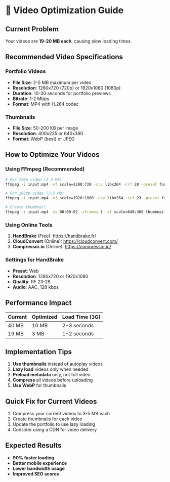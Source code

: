 # 🎥 Video Optimization Guide

## Current Problem

Your videos are **19-20 MB each**, causing slow loading times.

## Recommended Video Specifications

### Portfolio Videos

- **File Size**: 2-5 MB maximum per video
- **Resolution**: 1280x720 (720p) or 1920x1080 (1080p)
- **Duration**: 10-30 seconds for portfolio previews
- **Bitrate**: 1-2 Mbps
- **Format**: MP4 with H.264 codec

### Thumbnails

- **File Size**: 50-200 KB per image
- **Resolution**: 400x225 or 640x360
- **Format**: WebP (best) or JPEG

## How to Optimize Your Videos

### Using FFmpeg (Recommended)

```bash
# For 720p video (2-3 MB)
ffmpeg -i input.mp4 -vf scale=1280:720 -c:v libx264 -crf 28 -preset fast -c:a aac -b:a 128k output.mp4

# For 1080p video (3-5 MB)
ffmpeg -i input.mp4 -vf scale=1920:1080 -c:v libx264 -crf 23 -preset fast -c:a aac -b:a 128k output.mp4

# Create thumbnail
ffmpeg -i input.mp4 -ss 00:00:02 -vframes 1 -vf scale=640:360 thumbnail.jpg
```

### Using Online Tools

1. **HandBrake** (Free): https://handbrake.fr/
2. **CloudConvert** (Online): https://cloudconvert.com/
3. **Compressor.io** (Online): https://compressor.io/

### Settings for HandBrake

- **Preset**: Web
- **Resolution**: 1280x720 or 1920x1080
- **Quality**: RF 23-28
- **Audio**: AAC, 128 kbps

## Performance Impact

| Current | Optimized | Load Time (3G) |
| ------- | --------- | -------------- |
| 40 MB   | 10 MB     | 2-3 seconds    |
| 19 MB   | 3 MB      | 1-2 seconds    |

## Implementation Tips

1. **Use thumbnails** instead of autoplay videos
2. **Lazy load** videos only when needed
3. **Preload metadata** only, not full video
4. **Compress** all videos before uploading
5. **Use WebP** for thumbnails

## Quick Fix for Current Videos

1. Compress your current videos to 3-5 MB each
2. Create thumbnails for each video
3. Update the portfolio to use lazy loading
4. Consider using a CDN for video delivery

## Expected Results

- **90% faster loading**
- **Better mobile experience**
- **Lower bandwidth usage**
- **Improved SEO scores**
